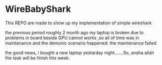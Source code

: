 # WireBabyShark
This REPO are made to show up my implementation of simple wireshark

the previous period roughly 2 month ago my laptop is broken due to problems in board beside GPU cannot works ,so all of time was in maintenance and the demonic scenario happened: the maintenance failed.

the good news, i bought a new laptop yestarday night.......So, ansha allah the task will be finish this week.


